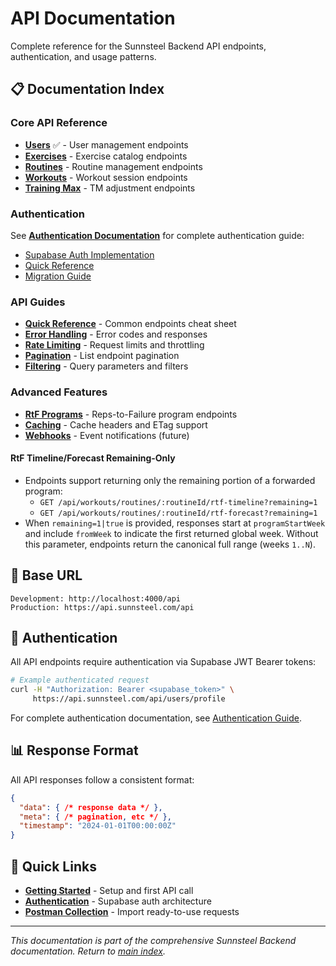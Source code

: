 # API Documentation

Complete reference for the Sunnsteel Backend API endpoints, authentication, and usage patterns.

## 📋 Documentation Index

### **Core API Reference**
- **[Users](USERS.md)** ✅ - User management endpoints
- **[Exercises](EXERCISES.md)** - Exercise catalog endpoints
- **[Routines](ROUTINES.md)** - Routine management endpoints
- **[Workouts](WORKOUTS.md)** - Workout session endpoints
- **[Training Max](TRAINING_MAX.md)** - TM adjustment endpoints

### **Authentication**
See **[Authentication Documentation](../authentication/)** for complete authentication guide:
- [Supabase Auth Implementation](../authentication/SUPABASE_AUTH.md)
- [Quick Reference](../authentication/QUICK_REFERENCE.md)
- [Migration Guide](../authentication/MIGRATION_GUIDE.md)

### **API Guides**
- **[Quick Reference](QUICK_REFERENCE.md)** - Common endpoints cheat sheet
- **[Error Handling](ERROR_HANDLING.md)** - Error codes and responses
- **[Rate Limiting](RATE_LIMITING.md)** - Request limits and throttling
- **[Pagination](PAGINATION.md)** - List endpoint pagination
- **[Filtering](FILTERING.md)** - Query parameters and filters

### **Advanced Features**
- **[RtF Programs](RTF_PROGRAMS.md)** - Reps-to-Failure program endpoints
- **[Caching](CACHING.md)** - Cache headers and ETag support
- **[Webhooks](WEBHOOKS.md)** - Event notifications (future)

#### RtF Timeline/Forecast Remaining-Only

- Endpoints support returning only the remaining portion of a forwarded program:
  - `GET /api/workouts/routines/:routineId/rtf-timeline?remaining=1`
  - `GET /api/workouts/routines/:routineId/rtf-forecast?remaining=1`
- When `remaining=1|true` is provided, responses start at `programStartWeek` and include `fromWeek` to indicate the first returned global week. Without this parameter, endpoints return the canonical full range (weeks `1..N`).

## 🚀 Base URL

```
Development: http://localhost:4000/api
Production: https://api.sunnsteel.com/api
```

## 🔐 Authentication

All API endpoints require authentication via Supabase JWT Bearer tokens:

```bash
# Example authenticated request
curl -H "Authorization: Bearer <supabase_token>" \
     https://api.sunnsteel.com/api/users/profile
```

For complete authentication documentation, see [Authentication Guide](../authentication/SUPABASE_AUTH.md).

## 📊 Response Format

All API responses follow a consistent format:

```json
{
  "data": { /* response data */ },
  "meta": { /* pagination, etc */ },
  "timestamp": "2024-01-01T00:00:00Z"
}
```

## 🔗 Quick Links

- **[Getting Started](../getting-started/README.md)** - Setup and first API call
- **[Authentication](../authentication/SUPABASE_AUTH.md)** - Supabase auth architecture
- **[Postman Collection](POSTMAN_COLLECTION.md)** - Import ready-to-use requests

---

*This documentation is part of the comprehensive Sunnsteel Backend documentation. Return to [main index](../README.md).*